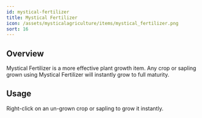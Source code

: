 ```yaml
---
id: mystical-fertilizer
title: Mystical Fertilizer
icon: /assets/mysticalagriculture/items/mystical_fertilizer.png
sort: 16
---
```


## Overview

Mystical Fertilizer is a more effective plant growth item. Any crop or sapling grown using Mystical Fertilizer will instantly grow to full maturity.

## Usage

Right-click on an un-grown crop or sapling to grow it instantly.
